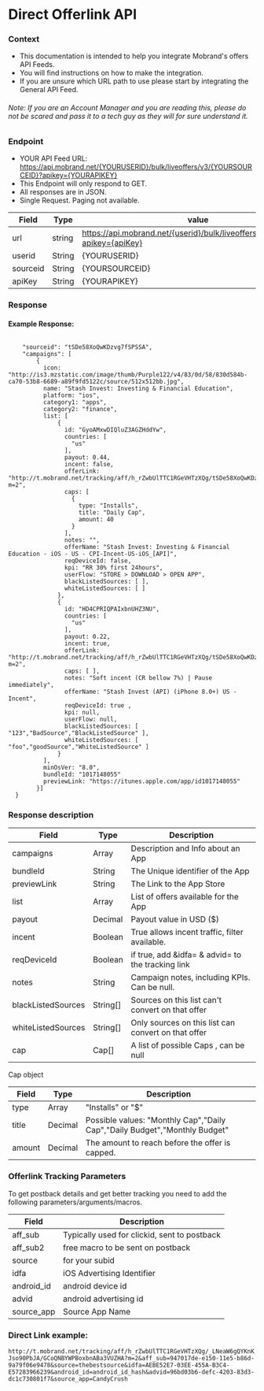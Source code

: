 # Direct Offerlink API
### Context
 * This documentation is intended to help you integrate Mobrand's offers API Feeds.
 * You will find instructions on how to make the integration.
 * If you are unsure which URL path to use please start by integrating the General API Feed.
 
###### Note: If you are an Account Manager and you are reading this, please do not be scared and pass it to a tech guy as they will for sure understand it.

### Endpoint
 * YOUR API Feed URL: https://api.mobrand.net/{YOURUSERID}/bulk/liveoffers/v3/{YOURSOURCEID}?apikey={YOURAPIKEY}
 * This Endpoint will only respond to GET.
 * All responses are in JSON.
 * Single Request. Paging not available.

| Field | Type | value |
|-|-|-|
|   url  | string | https://api.mobrand.net/{userid}/bulk/liveoffers/v3/{sourceid}?apikey={apiKey} |
| userid | String | {YOURUSERID} |
| sourceid | String | {YOURSOURCEID} |
| apiKey | String | {YOURAPIKEY} |

### Response
#### Example Response:
```

    "sourceid": "tSDe58XoQwKDzvg7fSPSSA",
    "campaigns": [
        {
          icon: "http://is3.mzstatic.com/image/thumb/Purple122/v4/83/0d/58/830d584b-ca70-53b8-6689-a89f9fd5122c/source/512x512bb.jpg",
          name: "Stash Invest: Investing & Financial Education",
          platform: "ios",
          category1: "apps",
          category2: "finance",
          list: [
              {
                id: "GyoAMxwDIQluZ3AGZHddYw",
                countries: [
                  "us"
                ],
                payout: 0.44,
                incent: false,
                offerLink: "http://t.mobrand.net/tracking/aff/h_rZwbUlTTC1RGeVHTzXQg/tSDe58XoQwKDzvg7fSPSSA/GyoAMxwDIQluZ3AGZHddYw?m=2",
                caps: [
                  {
                    type: "Installs",
                    title: "Daily Cap",
                    amount: 40
                  }
                ],
                notes: "",
                offerName: "Stash Invest: Investing & Financial Education - iOS - US - CPI-Incent-US-iOS_[API]",
                reqDeviceId: false,
                kpi: "RR 30% first 24hours",
                userFlow: "STORE > DOWNLOAD > OPEN APP",
                blackListedSources: [ ],
                whiteListedSources: [ ]
              },
              {
                id: "HD4CPRIQPAIxbnUHZ3NU",
                countries: [
                  "us"
                ],
                payout: 0.22,
                incent: true,
                offerLink: "http://t.mobrand.net/tracking/aff/h_rZwbUlTTC1RGeVHTzXQg/tSDe58XoQwKDzvg7fSPSSA/HD4CPRIQPAIxbnUHZ3NU?m=2",
                caps: [ ],
                notes: "Soft incent (CR bellow 7%) | Pause immediately",
                offerName: "Stash Invest (API) (iPhone 8.0+) US - Incent",
                reqDeviceId: true ,
                kpi: null,
                userFlow: null,
                blackListedSources: [ "123","BadSource","BlackListedSource" ],
                whiteListedSources: [ "foo","goodSource","WhiteListedSource" ]
              }
          ],
          minOsVer: "8.0",
          bundleId: "1017148055"
          previewLink: "https://itunes.apple.com/app/id1017148055"
        }]
  }
```

### Response description
| Field | Type | Description |
|-|-|-|
| campaigns | Array | Description and Info about an App |
| bundleId | String | The Unique identifier of the App
| previewLink | String | The Link to the App Store
| list | Array | List of offers available for the App |
| payout | Decimal | Payout value in USD ($) |
| incent | Boolean | True allows incent traffic, filter available. |
| reqDeviceId | Boolean | if true, add &idfa= & advid= to the tracking link |
| notes | String | Campaign notes, including KPIs. Can be null. |
| blackListedSources | String[] | Sources on this list can't convert on that offer |
| whiteListedSources | String[] | Only sources on this list can convert on that offer |
| cap | Cap[] | A list of possible Caps , can be null |

Cap object

| Field | Type | Description |
|-|-|-|
| type | Array | "Installs" or "$" |
| title | Decimal | Possible values: "Monthly Cap","Daily Cap","Daily Budget","Monthly Budget" |
| amount | Decimal | The amount to reach before the offer is capped. |


### Offerlink Tracking Parameters
To get postback details and get better tracking you need to add the following parameters/arguments/macros.

|Field| Description|
|-|-|
| aff_sub    | Typically used for clickid, sent to postback |
| aff_sub2   | free macro to be sent on postback            |
| source     | for your subid                               |
| idfa       | iOS Advertising Identifier                   |
| android_id | android device id                            |
| advid      | android advertising id                       |
| source_app | Source App Name                              |

### Direct Link example:
```http://t.mobrand.net/tracking/aff/h_rZwbUlTTC1RGeVHTzXQg/_LNeaW6gQYKnKJso90PbJA/GCoQNBYWPBoxbnABa3VUZHA?m=2&aff_sub=947017de-e150-11e5-b86d-9a79f06e9478&source=thebestsource&idfa=AEBE52E7-03EE-455A-B3C4-E57283966239&android_id=android_id_hash&advid=96bd03b6-defc-4203-83d3-dc1c730801f7&source_app=CandyCrush```
